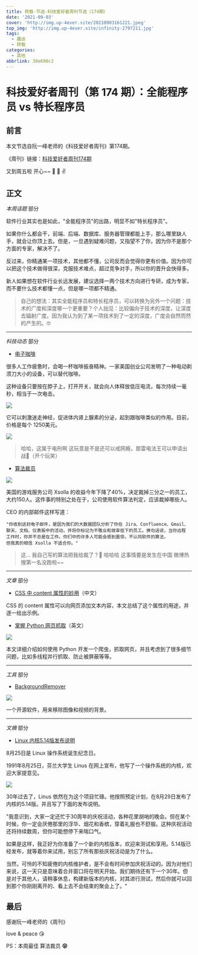 ```yaml
---
title: 转载-节选-科技爱好者周刊节选（174期）
date: '2021-09-03'
cover: 'http://img.up-4ever.site/20210903161221.jpeg'
top_img: 'http://img.up-4ever.site/infinity-2797211.jpg'
tags:
  - 趣谈
  - 转载
categories:
  - 其他
abbrlink: 38e690c2
---
```

# 科技爱好者周刊（第 174 期）：全能程序员 vs 特长程序员

## 前言

本文节选自阮一峰老师的《科技爱好者周刊》第174期。

《周刊》链接：[科技爱好者周刊174期](https://www.ruanyifeng.com/blog/2021/09/weekly-issue-174.html)

又到周五啦 开心~~ 🤩 🥰 ✌️

## 正文

*本周话题* 部分

软件行业其实也是如此，"全能程序员"的出路，明显不如"特长程序员"。

如果你什么都会干，前端、后端、数据库、服务器管理都能上手，那么哪里缺人手，就会让你顶上去。但是，一旦遇到疑难问题，又指望不了你，因为你不是那个方面的专家，解决不了。

反过来，你精通某一项技术，其他都不懂，公司反而会觉得你更有价值。因为你可以把这个技术做得很深，克服技术难点，超过竞争对手，所以你的晋升会快得多。

新人如果想在软件行业长远发展，建议选择一两个技术方向进行专研，成为专家，而不要什么技术都懂一点，但是哪一项都不精通。

> 自己的想法：其实全能程序员和特长程序员，可以转换为另外一个问题：技术的广度和深度哪一个更重要？个人拙见：比较偏向于技术的深度，让深度去辐射广度。因为我认为到了某一项技术到了一定的深度，广度会自然而然的产生的。🤓

---

*科技动态* 部分

- [电子咖啡](https://www.scientificamerican.com/article/neck-zapping-gadget-reduced-all-nighter-fatigue-in-new-study/)

很多人工作疲惫时，会喝一杯咖啡振奋精神。一家美国创业公司发明了一种电动剃须刀大小的设备，可以替代咖啡。

这种设备只要按在脖子上，打开开关，就会向人体释放低压电流，每次持续一毫秒，相当于一次电击。

![](http://img.up-4ever.site/20210903160628.jpeg)

它可以刺激迷走神经，促进体内肾上腺素的分泌，起到跟咖啡类似的作用。目前，价格是每个 1250美元。

![](http://img.up-4ever.site/20210903160704.jpeg)

> 哈哈，这属于电刑啊 这玩意是不是还可以戒网瘾，那雷电法王可以申请出战🐶（开个玩笑）

- [算法裁员](https://www.gamasutra.com/view/news/386534/Xsolla_lays_off_150_after_an_algorithm_ruled_staff_unengaged_and_unproductive.php)

![](http://img.up-4ever.site/20210903161221.jpeg)

美国的游戏服务公司 Xsolla 的收益今年下降了40%，决定裁掉三分之一的员工，大约150人。这件事的特别之处在于，公司使用软件算法判定，应该裁掉哪些人。

CEO 的内部邮件这样写道：

```
"你收到这封电子邮件，是因为我们的大数据团队分析了你在 Jira、Confluence、Gmail、
聊天、文档、仪表板中的活动，并将你标记为不敬业和效率低下的员工。换句话说，当你远程
工作时，你并不总是在工作。你们中的许多人可能会感到震惊，不认同软件的算法，
但我真的相信 Xsolla 不适合你。"
```

> 这... 我自己写的算法把我给裁了？**🤣** 哈哈哈 这事情要是发生在中国 微博热搜第一名没跑啦~~

---

*文章* 部分

- [CSS 中 content 属性的妙用](https://echeverra.cn/2021/08/06/css-content/)（中文）

CSS 的 content 属性可以向网页添加文本内容，本文总结了这个属性的用途，并逐一给出示例。

- [掌握 Python 网页抓取](https://www.zenrows.com/blog/mastering-web-scraping-in-python-crawling-from-scratch)（英文）

![](http://img.up-4ever.site/20210903164655.jpeg)

本文详细介绍如何使用 Python 开发一个爬虫，抓取网页，并且考虑到了很多细节问题，比如多线程并行抓取、防止被屏蔽等等。

---

*工具* 部分

- [BackgroundRemover](https://github.com/nadermx/backgroundremover)

![](http://img.up-4ever.site/20210903165154.jpeg)

一个开源软件，用来移除图像和视频的背景。

---

*文摘* 部分

- [Linux 内核5.14版发布说明](https://lwn.net/Articles/867742/)

8月25日是 Linux 操作系统诞生纪念日。

1991年8月25日，芬兰大学生 Linus 在网上宣布，他写了一个操作系统的内核，欢迎大家提意见。

![](http://img.up-4ever.site/20210903165604.jpeg)

30年过去了，Linus 依然在为这个项目忙碌。他按照预定计划，在8月29日发布了内核的5.14版。并且写了下面的发布说明。

"我意识到，大家一定还忙于30周年的庆祝活动，各种花里胡哨的晚会。但在某个时候，你一定会厌倦那里的浮华、烟花和香槟，穿着礼服也不舒服。这种庆祝活动还将持续数周，但你可能想停下来喘口气。

如果是这样，我正好为你准备了一个新的内核版本，欢迎来测试和享用。5.14版已经发布，就等着你来试用，别忘了所有那些庆祝活动是为了什么。

当然，可怜的不知疲倦的内核维护者，是不会有时间参加庆祝活动的。因为对他们来说，这一天只是意味着合并窗口将在明天开始。我们期待还有下一个30年。但是对于其他人，请稍事休息，构建新版本的内核，对其进行测试，然后你就可以回到那个你刚刚离开的、看上去不会结束的聚会上了。"

## 最后

感谢阮一峰老师的《周刊》

love & peace :kissing_heart:

PS：本周最佳 算法裁员 **😝**